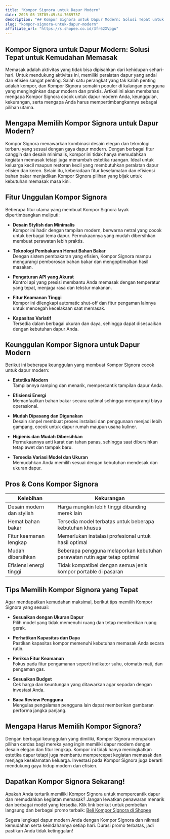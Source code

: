 ```yaml
---
title: "Kompor Signora untuk Dapur Modern"
date: 2025-05-15T05:49:54.768975Z
description: "## Kompor Signora untuk Dapur Modern: Solusi Tepat untuk Kemudahan Memasak..."
slug: "kompor-signora-untuk-dapur-modern"
affiliate_url: "https://s.shopee.co.id/3fr62XVpgu"
---
```

## Kompor Signora untuk Dapur Modern: Solusi Tepat untuk Kemudahan Memasak

Memasak adalah aktivitas yang tidak bisa dipisahkan dari kehidupan sehari-hari. Untuk mendukung aktivitas ini, memiliki peralatan dapur yang andal dan efisien sangat penting. Salah satu perangkat yang tak kalah penting adalah kompor, dan Kompor Signora semakin populer di kalangan pengguna yang menginginkan dapur modern dan praktis. Artikel ini akan membahas mengapa Kompor Signora cocok untuk dapur modern Anda, keunggulan, kekurangan, serta mengapa Anda harus mempertimbangkannya sebagai pilihan utama.

## Mengapa Memilih Kompor Signora untuk Dapur Modern?

Kompor Signora menawarkan kombinasi desain elegan dan teknologi terbaru yang sesuai dengan gaya dapur modern. Dengan berbagai fitur canggih dan desain minimalis, kompor ini tidak hanya memudahkan kegiatan memasak tetapi juga menambah estetika ruangan. Ideal untuk keluarga kecil maupun restoran kecil yang membutuhkan peralatan dapur efisien dan keren. Selain itu, keberadaan fitur keselamatan dan efisiensi bahan bakar menjadikan Kompor Signora pilihan yang bijak untuk kebutuhan memasak masa kini.

## Fitur Unggulan Kompor Signora

Beberapa fitur utama yang membuat Kompor Signora layak dipertimbangkan meliputi:

- **Desain Stylish dan Minimalis**  
Kompor ini hadir dengan tampilan modern, berwarna netral yang cocok untuk berbagai tema dapur. Permukaannya yang mudah dibersihkan membuat perawatan lebih praktis.

- **Teknologi Pembakaran Hemat Bahan Bakar**  
Dengan sistem pembakaran yang efisien, Kompor Signora mampu mengurangi pemborosan bahan bakar dan mengoptimalkan hasil masakan.

- **Pengaturan API yang Akurat**  
Kontrol api yang presisi membantu Anda memasak dengan temperatur yang tepat, menjaga rasa dan tekstur makanan.

- **Fitur Keamanan Tinggi**  
Kompor ini dilengkapi automatic shut-off dan fitur pengaman lainnya untuk mencegah kecelakaan saat memasak.

- **Kapasitas Variatif**  
Tersedia dalam berbagai ukuran dan daya, sehingga dapat disesuaikan dengan kebutuhan dapur Anda.

## Keunggulan Kompor Signora untuk Dapur Modern

Berikut ini beberapa keunggulan yang membuat Kompor Signora cocok untuk dapur modern:

- **Estetika Modern**  
Tampilannya ramping dan menarik, mempercantik tampilan dapur Anda.

- **Efisiensi Energi**  
Memanfaatkan bahan bakar secara optimal sehingga mengurangi biaya operasional.

- **Mudah Dipasang dan Digunakan**  
Desain simpel membuat proses instalasi dan penggunaan menjadi lebih gampang, cocok untuk dapur rumah maupun usaha kuliner.

- **Higienis dan Mudah Dibersihkan**  
Permukaannya anti karat dan tahan panas, sehingga saat dibersihkan tetap awet dan tampak baru.

- **Tersedia Variasi Model dan Ukuran**  
Memudahkan Anda memilih sesuai dengan kebutuhan mendesak dan ukuran dapur.

## Pros & Cons Kompor Signora

| Kelebihan | Kekurangan |
|------------|--------------|
| Desain modern dan stylish | Harga mungkin lebih tinggi dibanding merek lain |
| Hemat bahan bakar | Tersedia model terbatas untuk beberapa kebutuhan khusus |
| Fitur keamanan lengkap | Memerlukan instalasi profesional untuk hasil optimal |
| Mudah dibersihkan | Beberapa pengguna melaporkan kebutuhan perawatan rutin agar tetap optimal |
| Efisiensi energi tinggi | Tidak kompatibel dengan semua jenis kompor portable di pasaran |

## Tips Memilih Kompor Signora yang Tepat

Agar mendapatkan kemudahan maksimal, berikut tips memilih Kompor Signora yang sesuai:

- **Sesuaikan dengan Ukuran Dapur**  
Pilih model yang tidak memenuhi ruang dan tetap memberikan ruang gerak.

- **Perhatikan Kapasitas dan Daya**  
Pastikan kapasitas kompor memenuhi kebutuhan memasak Anda secara rutin.

- **Periksa Fitur Keamanan**  
Fokus pada fitur pengamanan seperti indikator suhu, otomatis mati, dan pengaman gas.

- **Sesuaikan Budget**  
Cek harga dan keuntungan yang ditawarkan agar sepadan dengan investasi Anda.

- **Baca Review Pengguna**  
Mengulas pengalaman pengguna lain dapat memberikan gambaran performa jangka panjang.

## Mengapa Harus Memilih Kompor Signora?

Dengan berbagai keunggulan yang dimiliki, Kompor Signora merupakan pilihan cerdas bagi mereka yang ingin memiliki dapur modern dengan desain elegan dan fitur lengkap. Kompor ini tidak hanya meningkatkan estetika dapur tetapi juga membantu mempercepat kegiatan memasak dan menjaga keselamatan keluarga. Investasi pada Kompor Signora juga berarti mendukung gaya hidup modern dan efisien.

## Dapatkan Kompor Signora Sekarang!

Apakah Anda tertarik memiliki Kompor Signora untuk mempercantik dapur dan memudahkan kegiatan memasak? Jangan lewatkan penawaran menarik dan berbagai model yang tersedia. Klik link berikut untuk pembelian langsung dan berbagai promo terbaik: [Beli Kompor Signora di Shopee](https://s.shopee.co.id/3fr62XVpgu)

Segera lengkapi dapur modern Anda dengan Kompor Signora dan nikmati kemudahan serta keindahannya setiap hari. Durasi promo terbatas, jadi pastikan Anda tidak ketinggalan!